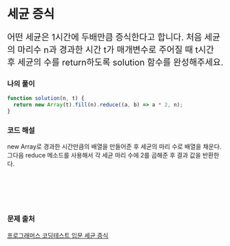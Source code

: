 # 세균 증식

<p style='font-size: 20px'>어떤 세균은 1시간에 두배만큼 증식한다고 합니다. 처음 세균의 마리수 n과 경과한 시간 t가 매개변수로 주어질 때 t시간 후 세균의 수를 return하도록 solution 함수를 완성해주세요.</p>

### 나의 풀이

```javascript
function solution(n, t) {
  return new Array(t).fill(n).reduce((a, b) => a * 2, n);
}
```

### 코드 해설

new Array로 경과한 시간만큼의 배열을 만들어준 후 세균의 마리 수로 배열을 채운다.
그다음 reduce 메소드를 사용해서 각 세균 마리 수에 2를 곱해준 후 결과 값을 반환한다.

<br />
<br />
<br />
<br />

### 문제 출처

<a href='https://school.programmers.co.kr/learn/courses/30/lessons/120910'>프로그래머스 코딩테스트 입문 세균 증식</a>
